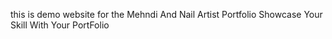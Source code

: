 this is demo website for the Mehndi And Nail Artist Portfolio
Showcase Your Skill With Your PortFolio
